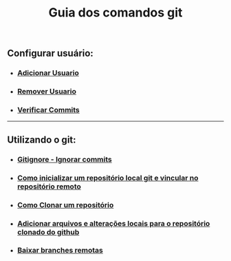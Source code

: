 <h1 align="center"> Guia dos comandos git </h1>

<br>

## Configurar usuário:

- ### <a href="https://github.com/gladsonsimoes/git/blob/main/guias/arquives/adicionar_usuario.md"> Adicionar Usuario </a> <br>
- ### <a href="https://github.com/gladsonsimoes/git/blob/main/guias/arquives/remover_usuario.md"> Remover Usuario </a> <br>
- ### <a href="https://docs.github.com/pt/authentication/managing-commit-signature-verification/signing-commits"> Verificar Commits </a>
<hr>

## Utilizando o git:

- ### <a href="arquives/remover_alterações_futuras_gitingnore.md"> Gitignore - Ignorar commits </a>

- ### <a href="https://github.com/gladsonsimoes/git/blob/main/guias/arquives/como_inicializar_um%20reposit%C3%B3rio.md"> Como inicializar um repositório local git e vincular no repositório remoto </a><br>

- ### <a href="https://github.com/gladsonsimoes/git/blob/main/guias/arquives/git_clone.md">  Como Clonar um repositório </a><br>

- ### <a href="https://github.com/gladsonsimoes/git/blob/main/guias/arquives/adicionar_arquivos_no_repositorio_remoto.md"> Adicionar arquivos e alterações locais para o repositório clonado do github  </a><br>

- ### <a href="https://github.com/gladsonsimoes/git/blob/main/guias/arquives/merge_branch_remote.md"> Baixar branches remotas </a>

